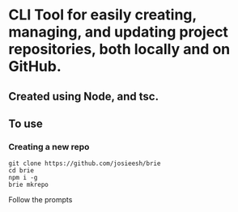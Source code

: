 # CLI Tool for easily creating, managing, and updating project repositories, both locally and on GitHub.
## Created using Node, and tsc.
## To use
### Creating a new repo
```
git clone https://github.com/josieesh/brie
cd brie
npm i -g
brie mkrepo
```
Follow the prompts
